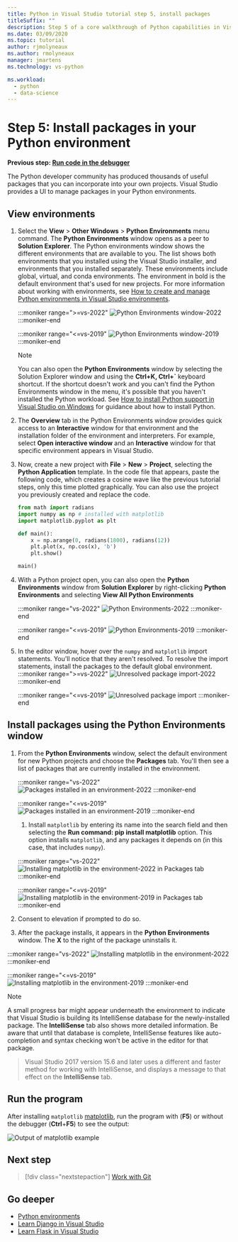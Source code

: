 ```yaml
---
title: Python in Visual Studio tutorial step 5, install packages
titleSuffix: ""
description: Step 5 of a core walkthrough of Python capabilities in Visual Studio, demonstrating Visual Studio's features for managing packages in a Python environment.
ms.date: 03/09/2020
ms.topic: tutorial
author: rjmolyneaux
ms.author: rmolyneaux
manager: jmartens
ms.technology: vs-python

ms.workload:
  - python
  - data-science
---
```


# Step 5: Install packages in your Python environment

**Previous step: [Run code in the debugger](tutorial-working-with-python-in-visual-studio-step-04-debugging.md)**

The Python developer community has produced thousands of useful packages that you can incorporate into your own projects. Visual Studio provides a UI to manage packages in your Python environments.

## View environments

1. Select the **View** > **Other Windows** > **Python Environments** menu command. The **Python Environments** window opens as a peer to **Solution Explorer**. The Python environments window shows the different environments that are available to you. The list shows both environments that you installed using the Visual Studio installer, and environments that you installed separately. These environments include global, virtual, and conda environments. The environment in bold is the default environment that's used for new projects. For more information about working with environments, see [How to create and manage Python environments in Visual Studio environments](managing-python-environments-in-visual-studio.md).

   :::moniker range=">=vs-2022"
   ![Python Environments window-2022](media/environments/environments-default-view-2022.png)  
   :::moniker-end

   :::moniker range="<=vs-2019"
   ![Python Environments window-2019](media/environments/environments-default-view-2019.png)
   :::moniker-end

   > [!NOTE]
   > You can also open the **Python Environments** window by selecting the Solution Explorer window and using the **Ctrl+K, Ctrl+`** keyboard shortcut. If the shortcut doesn't work and you can't find the Python Environments window in the menu, it's possible that you haven't installed the Python workload. See [How to install Python support in Visual Studio on Windows](installing-python-support-in-visual-studio.md#how-to-install-python-support-in-visual-studio-on-windows) for guidance about how to install Python.

1. The **Overview** tab in the Python Environments window provides quick access to an **Interactive** window for that environment and the installation folder of the environment and interpreters. For example, select **Open interactive window** and an **Interactive** window for that specific environment appears in Visual Studio.

1. Now, create a new project with **File** > **New** > **Project**, selecting the **Python Application** template. In the code file that appears, paste the following code, which creates a cosine wave like the previous tutorial steps, only this time plotted graphically. You can also use the project you previously created and replace the code.

    ```python
    from math import radians
    import numpy as np # installed with matplotlib
    import matplotlib.pyplot as plt

    def main():
        x = np.arange(0, radians(1800), radians(12))
        plt.plot(x, np.cos(x), 'b')
        plt.show()

    main()
    ```

1. With a Python project open, you can also open the **Python Environments** window from **Solution Explorer** by right-clicking **Python Environments** and selecting **View All Python Environments**

   :::moniker range="vs-2022"
   ![Python Environments-2022](media/environments/environments-view-all-2022.png)
   :::moniker-end

   :::moniker range="<=vs-2019"
    ![Python Environments-2019](media/environments/environments-view-all-2019.png)
   :::moniker-end

1. In the editor window, hover over the `numpy` and `matplotlib` import statements. You'll notice that they aren't resolved. To resolve the import statements, install the packages to the default global environment.
    :::moniker range=">=vs-2022"
   ![Unresolved package import-2022](media/packages-unresolved-import-2022.png)
   :::moniker-end

    :::moniker range="<=vs-2019"
    ![Unresolved package import](media/packages-unresolved-import.png)
    :::moniker-end
   

## Install packages using the Python Environments window

1. From the **Python Environments** window, select the default environment for new Python projects and choose the **Packages** tab. You'll then see a list of packages that are currently installed in the environment.

   :::moniker range="vs-2022"
   ![Packages installed in an environment-2022](media/environments/environments-installed-packages-2022.png)
   :::moniker-end

   :::moniker range="<=vs-2019"
   ![Packages installed in an environment-2019](media/environments/environments-installed-packages-2019.png)
   :::moniker-end

   1. Install `matplotlib` by entering its name into the search field and then selecting the **Run command: pip install matplotlib** option. This option installs `matplotlib`, and any packages it depends on (in this case, that includes `numpy`).

   :::moniker range="vs-2022"
    ![Installing matplotlib in the environment-2022 in Packages tab](media/environments/environments-add-matplotlib-2022.png)
   :::moniker-end

   :::moniker range="<=vs-2019"
   ![Installing matplotlib in the environment-2019 in Packages tab](media/environments/environments-add-matplotlib-2019.png)
   :::moniker-end

1. Consent to elevation if prompted to do so.

1. After the package installs, it appears in the **Python Environments** window. The **X** to the right of the package uninstalls it.

:::moniker range="vs-2022"
   ![Installing matplotlib in the environment-2022](media/environments/environments-add-matplotlib2-2022.png)
   :::moniker-end

   :::moniker range="<=vs-2019"
   ![Installing matplotlib in the environment-2019](media/environments/environments-add-matplotlib2-2019.png)
   :::moniker-end

> [!NOTE]
   > A small progress bar might appear underneath the environment to indicate that Visual Studio is building its IntelliSense database for the newly-installed package. The **IntelliSense** tab also shows more detailed information. Be aware that until that database is complete, IntelliSense features like auto-completion and syntax checking won't be active in the editor for that package.

   > Visual Studio 2017 version 15.6 and later uses a different and faster method for working with IntelliSense, and displays a message to that effect on the **IntelliSense** tab.

## Run the program

After installing `matplotlib` [matplotlib](https://matplotlib.org/), run the program with (**F5**) or without the debugger (**Ctrl**+**F5**) to see the output:

   ![Output of matplotlib example](media/environments/environments-add-matplotlib3.png)

## Next step

> [!div class="nextstepaction"]
> [Work with Git](tutorial-working-with-python-in-visual-studio-step-06-working-with-git.md)

## Go deeper

- [Python environments](managing-python-environments-in-visual-studio.md)
- [Learn Django in Visual Studio](learn-django-in-visual-studio-step-01-project-and-solution.md)
- [Learn Flask in Visual Studio](learn-flask-visual-studio-step-01-project-solution.md)
